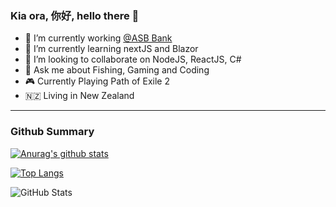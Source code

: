 
### Kia ora, 你好, hello there 👋

- 🔭  I’m currently working [@ASB Bank](https://www.asb.co.nz/) 
- 🌱  I’m currently learning nextJS and Blazor
- 👯  I’m looking to collaborate on NodeJS, ReactJS, C#
- 🎣  Ask me about Fishing, Gaming and Coding
- 🎮  Currently Playing Path of Exile 2
- 🇳🇿  Living in New Zealand

---
### Github Summary

[![Anurag's github stats](https://github-readme-stats.vercel.app/api?username=sOm2y&count_private=true)](https://github.com/anuraghazra/github-readme-stats) 

[![Top Langs](https://github-readme-stats.vercel.app/api/top-langs/?username=sOm2y&layout=compact&count_private=true)](https://github.com/anuraghazra/github-readme-stats)

![GitHub Stats](https://github-readme-streak-stats.herokuapp.com/?user=sOm2y&theme=default&hide_border=true)

